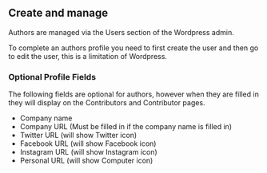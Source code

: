 ## Create and manage

Authors are managed via the Users section of the Wordpress admin.

To complete an authors profile you need to first create the user and then go to edit the user, this is a limitation of Wordpress.

### Optional Profile Fields

The following fields are optional for authors, however when they are filled in they will display on the Contributors and Contributor pages.

+ Company name
+ Company URL (Must be filled in if the company name is filled in)
+ Twitter URL (will show Twitter icon)
+ Facebook URL (will show Facebook icon)
+ Instagram URL (will show Instagram icon)
+ Personal URL (will show Computer icon)